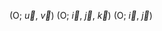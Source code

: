 $\left(\text{O};~\overrightarrow{u},~\overrightarrow{v}\right)$
$\left(\text{O};~\overrightarrow{i},~\overrightarrow{j},~\overrightarrow{k}\right)$
$\left(\text{O};~\overrightarrow{i},~\overrightarrow{j}\right)$